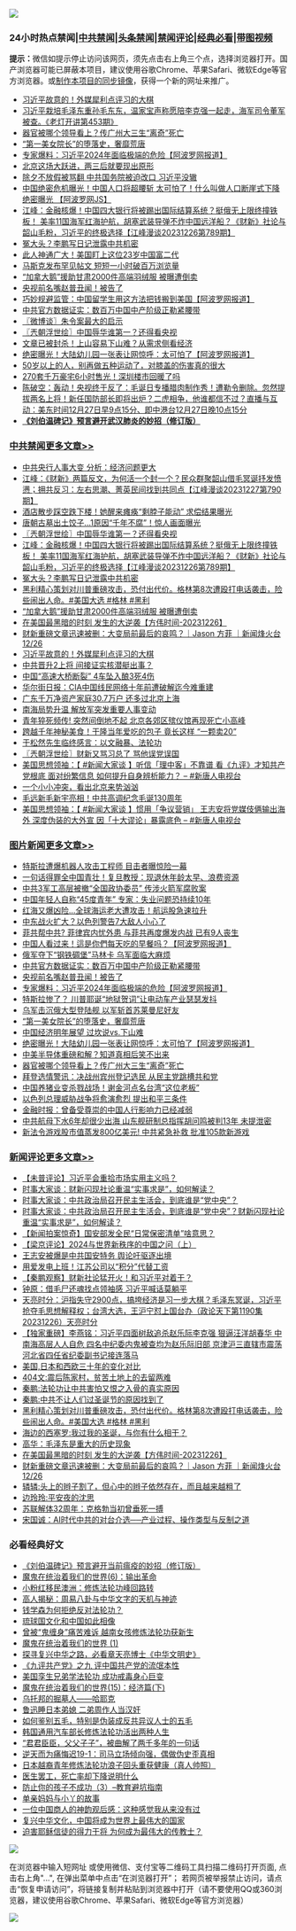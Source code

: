 ![](https://raw.githubusercontent.com/jsvpn/jsproxy/dev/64photo/fqnews-qr.jpg)

<div id="tt">
<h3>24小时热点禁闻|<a href="#%E4%B8%AD%E5%85%B1%E7%A6%81%E9%97%BB%E6%9B%B4%E5%A4%9A%E6%96%87%E7%AB%A0">中共禁闻</a>|<a href="#%E5%9B%BE%E7%89%87%E6%96%B0%E9%97%BB%E6%9B%B4%E5%A4%9A%E6%96%87%E7%AB%A0">头条禁闻</a>|<a href="#%E6%96%B0%E9%97%BB%E8%AF%84%E8%AE%BA%E6%9B%B4%E5%A4%9A%E6%96%87%E7%AB%A0">禁闻评论|<a href="#%E5%BF%85%E7%9C%8B%E7%BB%8F%E5%85%B8%E5%A5%BD%E6%96%87">经典必看</a>|<a href="https://fan1.xyz/3" target="_blank">带图视频</a></h3>
<div><b>提示：</b>微信如提示停止访问该网页，须先点击右上角三个点，选择浏览器打开。国产浏览器可能已屏蔽本项目，建议使用谷歌Chrome、苹果Safari、微软Edge等官方浏览器。或<a href="%E5%88%B6%E4%BD%9Cgit%E7%A6%81%E9%97%BB%E9%95%9C%E5%83%8F.md">制作本项目的同步镜像</a>，获得一个新的网址来推广。</div>
<ul>

<li><a href="/cbnews/20231227/1979519.md">习近平故意的！外媒犀利点评习的大棋</a></li>
<li><a href="/sohnews/20231227/1979716.md">习近平栽培毛泽东重孙毛东东，温家宝声称愿陪李克强一起走，海军司令董军被查。《老灯开讲第453期》</a></li>
<li><a href="/topimagenews/20231227/1979517.md">器官被哪个领导看上？传广州大三生“离奇”死亡</a></li>
<li><a href="/topimagenews/20231227/1979550.md">“第一美女院长”的堕落史，奢靡荒唐</a></li>
<li><a href="/topimagenews/20231227/1979603.md">专家爆料：习近平2024年面临极端的危险【阿波罗网报道】</a></li>
<li><a href="/cnnews/20231227/1979512.md">北京这场大跃进，两三后就要现出原形</a></li>
<li><a href="/ccpdope/20231227/1979799.md">除夕不放假被骂翻 中共国务院被迫改口 习近平没辙</a></li>
<li><a href="/sohnews/20231227/1979766.md">中国绝密危机曝光！中国人口将超腰斩 太可怕了！什么叫做人口断崖式下降 绝密曝光 【阿波罗网JS】</a></li>
<li><a href="/cbnews/20231227/1979701.md">江峰：金融核爆！中国四大银行将被踢出国际结算系统？挺俄无上限终撞铁板！ 美率11国海军红海护航，胡塞武装导弹不炸中国远洋船？《财新》社论与韶山毛粉，习近平的终极选择【江峰漫谈20231226第789期】</a></li>
<li><a href="/cbnews/20231227/1979669.md">冤大头？李鹏写日记泄露中共机密</a></li>
<li><a href="/cnnews/20231227/1979528.md">此人神通广大！美国盯上这位23岁中国富二代</a></li>
<li><a href="/cnnews/20231227/1979748.md">马斯克发布罕见帖文 短短一小时破百万浏览量</a></li>
<li><a href="/cbnews/20231227/1979621.md">“加拿大鹅”援助甘肃2000件高端羽绒服 被曝遭倒卖</a></li>
<li><a href="/topimagenews/20231227/1979668.md">央视前名嘴赵普丑闻！被告了</a></li>
<li><a href="/cnnews/20231227/1979720.md">巧妙规避监管：中国留学生用这方法把钱搬到美国【阿波罗网报道】</a></li>
<li><a href="/topimagenews/20231227/1979682.md">中共官方数据证实：数百万中国中产阶级正勒紧腰带</a></li>
<li><a href="/ssgc/20231227/1979622.md">〖微博谈〗朱令案最大的启示</a></li>
<li><a href="/cbnews/20231227/1979705.md">〖兲朝浮世绘〗中国辱华谁第一？还得看央视</a></li>
<li><a href="/finance/20231227/1979742.md">文章已被封杀！上山容易下山难？从需求侧看经济</a></li>
<li><a href="/topimagenews/20231227/1979548.md">绝密曝光！大陆幼儿园一张表让网惊呼：太可怕了【阿波罗网报道】</a></li>
<li><a href="/health/20231227/1979726.md">50岁以上的人，别再做五种运动了，对膝盖的伤害真的很大</a></li>
<li><a href="/cnnews/20231227/1979530.md">270套千万豪宅6小时售光！深圳楼市回暖了吗</a></li>
<li><a href="/sohnews/20231227/1979814.md">陈破空：轰动！央视终于反了：毛诞日专播腊肉制作秀！遭勒令删除。忽然提拔两名上将！新任国防部长即将出炉？二虎相争，他谁都信不过？直播与互动：美东时间12月27日早9点15分、即中港台12月27日晚10点15分</a></li>
<li><b><a href="/comments/20200207/1272816.md" target="_blank">《刘伯温碑记》预言避开武汉肺炎的妙招（修订版）</a></b></li>
</ul>
</div>

<div class="catlist">
<h3><a href="/cbnews/" target="_blank">中共禁闻</a><span><a href="/cbnews/" target="_blank" rel="nofollow">更多文章>></a></span></h3>
<ul>
<li><a href="/cbnews/20231228/1979922.md" target="_blank">中共央行人事大变 分析：经济问题更大</a></li>
<li><a href="/cbnews/20231227/1979872.md" target="_blank">江峰：《财新》两篇反文，为何活一个封一个？民众群聚韶山借毛冥诞抒发愤懑；拥共反习：左右思潮、菁英民间找到共同点【江峰漫谈20231227第790期】</a></li>
<li><a href="/cbnews/20231227/1979797.md" target="_blank">酒店散步踩空跌下楼！她醒来瘫痪“剩脖子能动” 求偿结果曝光</a></li>
<li><a href="/cbnews/20231227/1979741.md" target="_blank">唐朝古墓出土饺子…1原因“千年不腐”！惊人画面曝光</a></li>
<li><a href="/cbnews/20231227/1979705.md" target="_blank">〖兲朝浮世绘〗中国辱华谁第一？还得看央视</a></li>
<li><a href="/cbnews/20231227/1979701.md" target="_blank">江峰：金融核爆！中国四大银行将被踢出国际结算系统？挺俄无上限终撞铁板！ 美率11国海军红海护航，胡塞武装导弹不炸中国远洋船？《财新》社论与韶山毛粉，习近平的终极选择【江峰漫谈20231226第789期】</a></li>
<li><a href="/cbnews/20231227/1979669.md" target="_blank">冤大头？李鹏写日记泄露中共机密</a></li>
<li><a href="/comments/20231227/1979627.md" target="_blank">黑利精心策划对川普重磅攻击，恐付出代价。格林第8次遭殴打电话袭击，险些闹出人命。#美国大选 #格林 #黑利</a></li>
<li><a href="/cbnews/20231227/1979621.md" target="_blank">“加拿大鹅”援助甘肃2000件高端羽绒服 被曝遭倒卖</a></li>
<li><a href="/comments/20231227/1979562.md" target="_blank">在美国最黑暗的时刻 发生的大逆袭【方伟时间-20231226】</a></li>
<li><a href="/comments/20231227/1979560.md" target="_blank">财新重磅文章迅速被删：大变局前最后的哀鸣？｜Jason 方菲 ｜新闻烽火台 12/26</a></li>
<li><a href="/cbnews/20231227/1979519.md" target="_blank">习近平故意的！外媒犀利点评习的大棋</a></li>
<li><a href="/cbnews/20231227/1979518.md" target="_blank">中共晋升2上将 间接证实核潜艇出事？</a></li>
<li><a href="/cbnews/20231227/1979457.md" target="_blank">中国“高速大桥断裂” 4车坠入酿3死4伤</a></li>
<li><a href="/cbnews/20231227/1979441.md" target="_blank">华尔街日报：CIA中国线民网络十年前遭破解迄今难重建</a></li>
<li><a href="/cbnews/20231226/1979400.md" target="_blank">广东千万净资产家庭30.7万户 还多过北京上海</a></li>
<li><a href="/cbnews/20231226/1979308.md" target="_blank">南海局势升温 解放军突发重要人事变动</a></li>
<li><a href="/cbnews/20231226/1979307.md" target="_blank">青年猝死频传! 突然间倒地不起 北京各郊区殡仪馆再现死亡小高峰</a></li>
<li><a href="/cbnews/20231226/1979266.md" target="_blank">跨越千年神秘美食！干隆当年爱吃的包子 竟长这样 “一颗卖20”</a></li>
<li><a href="/comments/20231226/1979220.md" target="_blank">于松然先生临终感言：以文融暴、法轮功</a></li>
<li><a href="/cbnews/20231226/1979198.md" target="_blank">〖兲朝浮世绘〗财新又骂习总了 骂他误党误国</a></li>
<li><a href="/cbnews/20231226/1979139.md" target="_blank">美国思想领袖：【 #新闻大家谈 】听信「理中客」不靠谱 看《九评》才知共产党根底 面对纷繁信息 如何提升自身辨析能力？ &#8211; #新唐人电视台</a></li>
<li><a href="/cbnews/20231226/1979124.md" target="_blank">一个小小冲突，看出北京来势汹汹</a></li>
<li><a href="/cbnews/20231226/1979123.md" target="_blank">毛远新毛新宇亮相！中共高调纪念毛诞130周年</a></li>
<li><a href="/cbnews/20231226/1979096.md" target="_blank">美国思想领袖：【 #新闻大家谈 】惯用「争议营销」 王志安将党媒伎俩输出海外 深度伪装的大外宣 因「十大谬论」暴露底色 &#8211; #新唐人电视台</a></li>

</ul>
</div>
<div class="catlist">
<h3><a href="/topimagenews/" target="_blank">图片新闻</a><span><a href="/topimagenews/" target="_blank" rel="nofollow">更多文章>></a></span></h3>
<ul>
<li><a href="/topimagenews/20231228/1979945.md" target="_blank">特斯拉遭爆机器人攻击工程师 目击者曝惊险一幕</a></li>
<li><a href="/topimagenews/20231228/1979912.md" target="_blank">一句话得罪全中国青壮！复旦教授：现退休年龄太早、浪费资源</a></li>
<li><a href="/topimagenews/20231228/1979911.md" target="_blank">中共3军工高层被撤“全国政协委员” 传涉火箭军腐败案</a></li>
<li><a href="/topimagenews/20231228/1979910.md" target="_blank">中国年轻人自称“45度青年” 专家：失业问题恐持续10年</a></li>
<li><a href="/topimagenews/20231227/1979874.md" target="_blank">红海又爆凶险…全球海运老大遭攻击！航运股急速拉升</a></li>
<li><a href="/topimagenews/20231227/1979873.md" target="_blank">中东战火扩大？以色列警告7大敌人小心了</a></li>
<li><a href="/topimagenews/20231227/1979735.md" target="_blank">菲共帮中共? 菲律宾内忧外患 与菲共再度爆发内战 已有9人丧生</a></li>
<li><a href="/topimagenews/20231227/1979734.md" target="_blank">中国人看过来！這是你們每天吃的早餐吗？【阿波罗网报道】</a></li>
<li><a href="/topimagenews/20231227/1979712.md" target="_blank">俄军夺下“钢铁碉堡”马林卡 乌军面临大麻烦</a></li>
<li><a href="/topimagenews/20231227/1979682.md" target="_blank">中共官方数据证实：数百万中国中产阶级正勒紧腰带</a></li>
<li><a href="/topimagenews/20231227/1979668.md" target="_blank">央视前名嘴赵普丑闻！被告了</a></li>
<li><a href="/topimagenews/20231227/1979603.md" target="_blank">专家爆料：习近平2024年面临极端的危险【阿波罗网报道】</a></li>
<li><a href="/topimagenews/20231227/1979571.md" target="_blank">特斯拉惨了？ 川普耶诞“地狱贺词”让电动车产业瑟瑟发抖</a></li>
<li><a href="/topimagenews/20231227/1979570.md" target="_blank">乌军击沉俄大型登陆舰 以军斩首苏莱曼尼好友</a></li>
<li><a href="/topimagenews/20231227/1979550.md" target="_blank">“第一美女院长”的堕落史，奢靡荒唐</a></li>
<li><a href="/topimagenews/20231227/1979549.md" target="_blank">中国经济明年展望 过坎说vs.下山难</a></li>
<li><a href="/topimagenews/20231227/1979548.md" target="_blank">绝密曝光！大陆幼儿园一张表让网惊呼：太可怕了【阿波罗网报道】</a></li>
<li><a href="/topimagenews/20231227/1979547.md" target="_blank">中美半导体重磅和解？知道真相后笑不出来</a></li>
<li><a href="/topimagenews/20231227/1979517.md" target="_blank">器官被哪个领导看上？传广州大三生“离奇”死亡</a></li>
<li><a href="/topimagenews/20231227/1979473.md" target="_blank">拜登选情警讯：决战州宾州登记选民 从民主党跳槽共和党</a></li>
<li><a href="/topimagenews/20231227/1979423.md" target="_blank">中国养猪业变杀戮战场！谢金河点名台湾“这位老板”</a></li>
<li><a href="/topimagenews/20231226/1979409.md" target="_blank">以色列总理威胁战争将愈演愈烈 提出和平三条件</a></li>
<li><a href="/topimagenews/20231226/1979399.md" target="_blank">金融时报：曾备受尊崇的中国人行影响力已经减弱</a></li>
<li><a href="/topimagenews/20231226/1979314.md" target="_blank">中共航母下水6年却很少出海 山东舰研制总指挥胡问鸣被判13年 未提泄密</a></li>
<li><a href="/topimagenews/20231226/1979264.md" target="_blank">新法令游戏股市值蒸发800亿美元! 中共紧急补救 批准105款新游戏</a></li>

</ul>
</div>
<div class="catlist">
<h3><a href="/comments/" target="_blank">新闻评论</a><span><a href="/comments/" target="_blank" rel="nofollow">更多文章>></a></span></h3>
<ul>
<li><a href="/comments/20231228/1979935.md" target="_blank">【未普评论】习近平会重拾市场实用主义吗？</a></li>
<li><a href="/comments/20231228/1979899.md" target="_blank">时事大家谈：财新闪现社论重温“实事求是”，如何解读？</a></li>
<li><a href="/comments/20231228/1979898.md" target="_blank">时事大家谈：中共政治局召开民主生活会，到底谁是“党中央”？</a></li>
<li><a href="/comments/20231227/1979879.md" target="_blank">时事大家谈：中共政治局召开民主生活会，到底谁是“党中央”？财新闪现社论重温“实事求是”，如何解读？</a></li>
<li><a href="/comments/20231227/1979847.md" target="_blank">【新闻拍案惊奇】国安部发全民“日常保密清单”啥意思？</a></li>
<li><a href="/comments/20231227/1979827.md" target="_blank">【梁京评论】2024与世界新秩序的中国之问（上）</a></li>
<li><a href="/comments/20231227/1979825.md" target="_blank">王志安被爆是中共国安特务 舆论吁驱逐出境</a></li>
<li><a href="/comments/20231227/1979824.md" target="_blank">用爱发电上班！江苏公司以“积分”代替工资</a></li>
<li><a href="/comments/20231227/1979821.md" target="_blank">【秦鹏观察】财新社论猛开火！和习近平对着干？</a></li>
<li><a href="/comments/20231227/1979696.md" target="_blank">钟原：借毛尸还魂找点领袖感 习近平喊话莫躺平</a></li>
<li><a href="/comments/20231227/1979643.md" target="_blank">天亮时分：沪指失守2900点，搞垮经济是习一步大棋？毛泽东冥诞，习近平抢夺毛思想解释权；台湾大选，王沪宁怼上国台办（政论天下第1190集 20231226）天亮时分</a></li>
<li><a href="/comments/20231227/1979640.md" target="_blank">【独家重磅】李燕铭：习近平四面树敌追杀赵乐际李克强 狠逼汪洋胡春华 中南海高层人人自危 四名中纪委内鬼被查均为赵乐际旧部 京津沪三直辖市震荡 河北省四任省纪委副书记接连落马</a></li>
<li><a href="/comments/20231227/1979635.md" target="_blank">美国,日本和西欧三十年的变化对比</a></li>
<li><a href="/comments/20231227/1979634.md" target="_blank">404文:震后陈家村，贫苦土地上的去留两难</a></li>
<li><a href="/comments/20231227/1979633.md" target="_blank">秦鹏:法轮功让中共害怕又恨之入骨的真实原因</a></li>
<li><a href="/comments/20231227/1979631.md" target="_blank">秦鹏:中共不让人们过圣诞节的原因找到了</a></li>
<li><a href="/comments/20231227/1979627.md" target="_blank">黑利精心策划对川普重磅攻击，恐付出代价。格林第8次遭殴打电话袭击，险些闹出人命。#美国大选 #格林 #黑利</a></li>
<li><a href="/comments/20231227/1979582.md" target="_blank">海边的西塞罗:我过我的圣诞，与你有什么相干？</a></li>
<li><a href="/comments/20231227/1979581.md" target="_blank">高华：毛泽东是重大的历史现象</a></li>
<li><a href="/comments/20231227/1979562.md" target="_blank">在美国最黑暗的时刻 发生的大逆袭【方伟时间-20231226】</a></li>
<li><a href="/comments/20231227/1979560.md" target="_blank">财新重磅文章迅速被删：大变局前最后的哀鸣？｜Jason 方菲 ｜新闻烽火台 12/26</a></li>
<li><a href="/comments/20231227/1979554.md" target="_blank">辚辚:头上的辫子割了，但心中的辫子依然存在，而且越来越粗了</a></li>
<li><a href="/comments/20231227/1979553.md" target="_blank">边玲玲:平安夜的沈思</a></li>
<li><a href="/comments/20231227/1979525.md" target="_blank">苏联解体32周年：克格勃当初曾垂死一搏</a></li>
<li><a href="/comments/20231227/1979511.md" target="_blank">宋国诚：AI时代中共的对台介选──产业过程、操作类型与反制之道</a></li>

</ul>
</div>

<div class="catlist">
<h3>必看经典好文</h3>
<ul>
<li><a href="/comments/20200207/1272816.md" target="_blank">《刘伯温碑记》预言避开当前瘟疫的妙招（修订版）</a></li>
<li><a href="/topimagenews/20180524/947358.md" target="_blank">魔鬼在统治着我们的世界(6)：输出革命</a></li>
<li><a href="/aomi/life/20210719/1589642.md" target="_blank">小粉红移民澳洲：修炼法轮功峰回路转</a></li>
<li><a href="/aomi/history/20170924/831575.md" target="_blank">高人揭秘：周易八卦与中华文字的天机与神迹</a></li>
<li><a href="/comments/20210123/1473430.md" target="_blank">钱学森为何拒绝反对法轮功？</a></li>
<li><a href="/bannedvideo/20220411/1717515.md" target="_blank">琉球国文化和中国如此相像</a></li>
<li><a href="/comments/20211125/1657403.md" target="_blank">曾被“鬼缠身”痛苦难诉 越南女孩修炼法轮功获新生</a></li>
<li><a href="/topimagenews/20180519/944624.md" target="_blank">魔鬼在统治着我们的世界 (1)</a></li>
<li><a href="/comments/20220808/1768773.md" target="_blank">探寻复兴中华之路，必看章天亮博士《中华文明史》</a></li>
<li><a href="/bookonline/20131116/201045.md" target="_blank">《九评共产党》之九 评中国共产党的流氓本性</a></li>
<li><a href="/comments/20210509/1542373.md" target="_blank">美国孪生兄弟学法轮功 成功戒毒身心巨变</a></li>
<li><a href="/topimagenews/20180610/955499.md" target="_blank">魔鬼在统治着我们的世界(15)：经济篇(下)</a></li>
<li><a href="/lifebaike/20210815/1606781.md" target="_blank">乌托邦的掘墓人——哈耶克</a></li>
<li><a href="/comments/20220408/1716379.md" target="_blank">鲁迅睡日本弟媳 二弟周作人当汉奸</a></li>
<li><a href="/comments/20221120/1813928.md" target="_blank">如何鉴别五毛，特别是伪装成反共异议人士的五毛</a></li>
<li><a href="/cbnews/20220922/1787482.md" target="_blank">韩国通用汽车部长修炼法轮功活出两种人生</a></li>
<li><a href="/comments/20220728/1764149.md" target="_blank">“君君臣臣，父父子子”，被曲解了两千多年的一句话</a></li>
<li><a href="/tculture/20190304/1091072.md" target="_blank">逆天而为痛悔迟19-1：司马立场倾向强，偶做伪史歪真相</a></li>
<li><a href="/comments/20211023/1642745.md" target="_blank">日本越裔青年修炼法轮功浪子回头重获健康（真人帅照）</a></li>
<li><a href="/sohnews/20150904/445868.md" target="_blank">医生罢工，死亡率却下降说明什么</a></li>
<li><a href="/comments/20230918/1935105.md" target="_blank">防止你的孩子不成功（3）&#8211;教育避坑指南</a></li>
<li><a href="/cbnews/20210518/1548912.md" target="_blank">单亲妈妈与小丫的故事</a></li>
<li><a href="/comments/20230301/1854831.md" target="_blank">一位中国商人的神韵观后感：这种感觉我从来没有过</a></li>
<li><a href="/comments/20220924/485408.md" target="_blank">复兴中华文化，中国将成为世界上最伟大的国家</a></li>
<li><a href="/comments/20200622/1346846.md" target="_blank">迫害耶稣信徒的得力干将  为何成为最伟大的传教士？</a></li>

</ul>
</div>

![](https://raw.githubusercontent.com/jsvpn/jsproxy/dev/64photo/fqnews-qr.jpg)

在浏览器中输入短网址 或使用微信、支付宝等二维码工具扫描二维码打开页面, 点击右上角"...", 在弹出菜单中点击“在浏览器打开”； 若网页被举报禁止访问，请点击“恢复申请访问”，将链接复制并粘贴到浏览器中打开（请不要使用QQ或360浏览器，建议使用谷歌Chrome、苹果Safari、微软Edge等官方浏览器）

![](https://raw.githubusercontent.com/jsvpn/jsproxy/dev/64photo/wx.jpg)